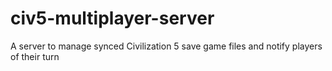 civ5-multiplayer-server
========================

A server to manage synced Civilization 5 save game files and notify players of their turn
